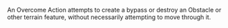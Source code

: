 An Overcome Action attempts to create a bypass or destroy an Obstacle or other terrain feature, without necessarily attempting to move through it.